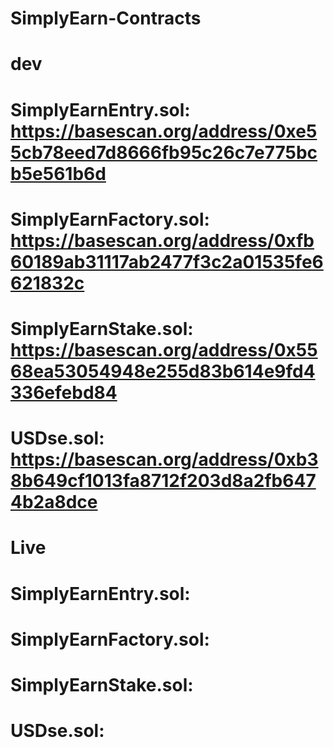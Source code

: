 # SimplyEarn-Contracts
# dev
# SimplyEarnEntry.sol: https://basescan.org/address/0xe55cb78eed7d8666fb95c26c7e775bcb5e561b6d
# SimplyEarnFactory.sol: https://basescan.org/address/0xfb60189ab31117ab2477f3c2a01535fe6621832c
# SimplyEarnStake.sol: https://basescan.org/address/0x5568ea53054948e255d83b614e9fd4336efebd84
# USDse.sol: https://basescan.org/address/0xb38b649cf1013fa8712f203d8a2fb6474b2a8dce

# Live
# SimplyEarnEntry.sol: 
# SimplyEarnFactory.sol: 
# SimplyEarnStake.sol: 
# USDse.sol: 
